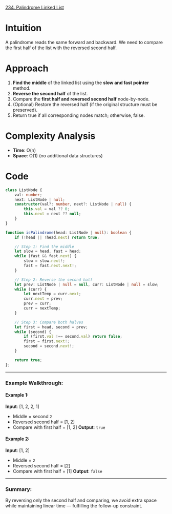 [234. Palindrome Linked List](https://leetcode.com/problems/palindrome-linked-list/)
# Intuition

A palindrome reads the same forward and backward.
We need to compare the first half of the list with the reversed second half.

# Approach

1. **Find the middle** of the linked list using the **slow and fast pointer** method.
2. **Reverse the second half** of the list.
3. Compare the **first half and reversed second half** node-by-node.
4. (Optional) Restore the reversed half (if the original structure must be preserved).
5. Return true if all corresponding nodes match; otherwise, false.

# Complexity Analysis

* **Time**: O(n)
* **Space**: O(1) (no additional data structures)

# Code

```typescript
class ListNode {
    val: number;
    next: ListNode | null;
    constructor(val?: number, next?: ListNode | null) {
        this.val = val ?? 0;
        this.next = next ?? null;
    }
}

function isPalindrome(head: ListNode | null): boolean {
    if (!head || !head.next) return true;

    // Step 1: Find the middle
    let slow = head, fast = head;
    while (fast && fast.next) {
        slow = slow.next!;
        fast = fast.next.next!;
    }

    // Step 2: Reverse the second half
    let prev: ListNode | null = null, curr: ListNode | null = slow;
    while (curr) {
        let nextTemp = curr.next;
        curr.next = prev;
        prev = curr;
        curr = nextTemp;
    }

    // Step 3: Compare both halves
    let first = head, second = prev;
    while (second) {
        if (first.val !== second.val) return false;
        first = first.next!;
        second = second.next!;
    }

    return true;
};

```

---

### Example Walkthrough:

#### Example 1:

**Input**: \[1, 2, 2, 1]

* Middle = second `2`
* Reversed second half = \[1, 2]
* Compare with first half = \[1, 2]
  **Output**: `true`

#### Example 2:

**Input**: \[1, 2]

* Middle = `2`
* Reversed second half = \[2]
* Compare with first half = \[1]
  **Output**: `false`

---

### Summary:

By reversing only the second half and comparing, we avoid extra space while maintaining linear time — fulfilling the follow-up constraint.
